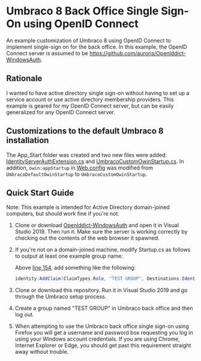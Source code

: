 #  Umbraco 8 Back Office Single Sign-On using OpenID Connect

An example customization of Umbraco 8 using OpenID Connect to implement single-sign on for the back office. In this example, the OpenID Connect server is assumed to be https://github.com/auroris/OpenIddict-WindowsAuth.

## Rationale

I wanted to have active directory single sign-on without having to set up a service account or use active directory membership providers. This example is geared for my OpenID Connect server, but can be easily generalized for any OpenID Connect server.

## Customizations to the default Umbraco 8 installation

The App_Start folder was created and two new files were added: [IdentityServerAuthExtension.cs](https://github.com/auroris/Umbraco8SSO/blob/master/App_Start/IdentityServerAuthExtension.cs) and [UmbracoCustomOwinStartup.cs](https://github.com/auroris/Umbraco8SSO/blob/master/App_Start/UmbracoCustomOwinStartup.cs). In addition, `owin:appStartup` in [Web.config](https://github.com/auroris/Umbraco8SSO/blob/master/Web.config#L48) was modified from `UmbracoDefaultOwinStartup` to `UmbracoCustomOwinStartup`.

## Quick Start Guide

Note: This example is intended for Active Directory domain-joined computers, but should work fine if you're not.

1. Clone or download [OpenIddict-WindowsAuth](https://github.com/auroris/OpenIddict-WindowsAuth) and open it in Visual Studio 2019. Then run it. Make sure the server is working correctly by checking out the contents of the web browser it spawned.

2. If you're not on a domain-joined machine, modify Startup.cs as follows to output at least one example group name:

   Above [line 154](https://github.com/auroris/OpenIddict-WindowsAuth/blob/master/Startup.cs#L154), add something like the following:

   ```csharp 
   identity.AddClaim(ClaimTypes.Role, "TEST GROUP", Destinations.IdentityToken);
   ```

3. Clone or download this repository. Run it in Visual Studio 2019 and go through the Umbraco setup process.

4. Create a group named "TEST GROUP" in Umbraco back office and then log out.

3. When attempting to use the Umbraco back office single sign-on using Firefox you will get a username and password box requesting you log in using your Windows account credentials. If you are using Chrome, Internet Explorer or Edge, you should get past this requirement straight away without trouble.
